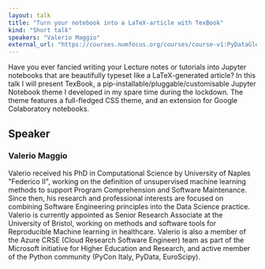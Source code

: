 ```yaml
---
layout: talk
title: "Turn your notebook into a LaTeX-article with TexBook"
kind: "Short talk"
speakers: "Valerio Maggio"
external_url: "https://courses.numfocus.org/courses/course-v1:PyDataGlobal+PDG20-talks+2020/jump_to/block-v1:PyDataGlobal+PDG20-talks+2020+type@vertical+block@ef95aa70229a4146be510d56038af35d"
---
```


Have you ever fancied writing your Lecture notes or tutorials into Jupyter notebooks that are beautifully typeset like a LaTeX-generated article? In this talk I will present TexBook, a pip-installable/pluggable/customisable Jupyter Notebook theme I developed in my spare time during the lockdown. The theme features a full-fledged CSS theme, and an extension for Google Colaboratory notebooks.

## Speaker

### Valerio Maggio

Valerio received his PhD in Computational Science by University of Naples "Federico II",  working on the definition of unsupervised machine learning methods to support Program Comprehension and Software Maintenance. Since then, his research and professional interests are focused on combining Software Engineering principles into the Data Science practice. Valerio is currently appointed as Senior Research Associate at the University of Bristol, working on methods and software tools for Reproducible Machine learning in healthcare. Valerio is also a member of the Azure CRSE (Cloud Research Software Engineer) team as part of the Microsoft initiative for Higher Education and Research, and active member of the Python community (PyCon Italy, PyData, EuroScipy).

